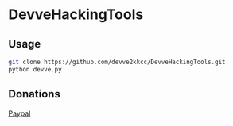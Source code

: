 # DevveHackingTools

## Usage

```bash
git clone https://github.com/devve2kkcc/DevveHackingTools.git
python devve.py
```

## Donations
[Paypal](paypal.me/devve2k)

